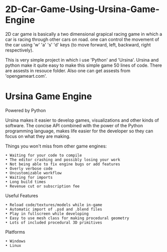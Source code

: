 # 2D-Car-Game-Using-Ursina-Game-Engine

2D car game is basically a two dimensional grapical racing game in which a car is racing through other cars on road. one can control the movement of the car using 'w' 'a' 's' 'd' keys (to move forward, left, backward, right respectively).

This is very simple project in which i use 'Python' and 'Ursina'. Ursina and python make it quite easy to make this simple game 50 lines of code. There are assests in resouce folder. Also one can get assests from 'opengameart.com'.

# Ursina Game Engine

Powered by Python

Ursina makes it easier to develop games, visualizations and other kinds of software.
The concise API combined with the power of the Python programming language,
makes life easier for the developer so they can focus on what they are making.

Things you won't miss from other game engines:

    • Waiting for your code to compile
    • The editor crashing and possibly losing your work
    • Not being able to fix engine bugs or add features
    • Overly verbose code
    • Uncustomizable workflow
    • Waiting for imports
    • Long build times
    • Revenue cut or subscription fee
Useful Features

    • Reload code/textures/models while in-game
    • Automatic import of .psd and .blend files
    • Play in fullscreen while developing
    • Easy to use mesh class for making procedural geometry
    • Lots of included procedural 3D primitives
Platforms

    • Windows
    • Linux
